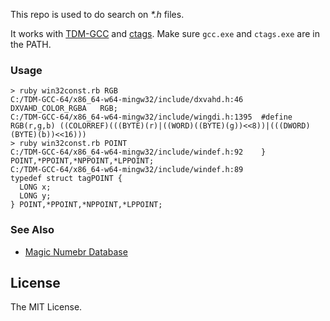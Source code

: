 This repo is used to do search on _*.h_ files.

It works with [TDM-GCC](http://tdm-gcc.tdragon.net/) and [ctags](http://ctags.sourceforge.net/). Make sure `gcc.exe` and `ctags.exe` are in the PATH.

### Usage

    > ruby win32const.rb RGB
    C:/TDM-GCC-64/x86_64-w64-mingw32/include/dxvahd.h:46        DXVAHD_COLOR_RGBA   RGB;
    C:/TDM-GCC-64/x86_64-w64-mingw32/include/wingdi.h:1395  #define RGB(r,g,b) ((COLORREF)(((BYTE)(r)|((WORD)((BYTE)(g))<<8))|(((DWORD)(BYTE)(b))<<16)))
    > ruby win32const.rb POINT
    C:/TDM-GCC-64/x86_64-w64-mingw32/include/windef.h:92    } POINT,*PPOINT,*NPPOINT,*LPPOINT;
    C:/TDM-GCC-64/x86_64-w64-mingw32/include/windef.h:89
    typedef struct tagPOINT {
      LONG x;
      LONG y;
    } POINT,*PPOINT,*NPPOINT,*LPPOINT;

### See Also

- [Magic Numebr Database](https://magnumdb.com/)

## License

The MIT License.
